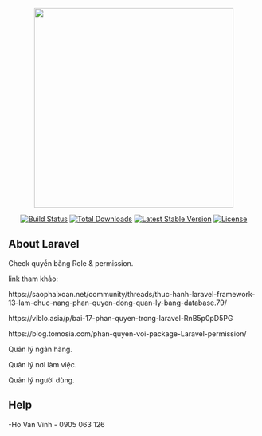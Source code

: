 <p align="center"><a href="https://laravel.com" target="_blank"><img src="https://raw.githubusercontent.com/laravel/art/master/logo-lockup/5%20SVG/2%20CMYK/1%20Full%20Color/laravel-logolockup-cmyk-red.svg" width="400"></a></p>

<p align="center">
<a href="https://travis-ci.org/laravel/framework"><img src="https://travis-ci.org/laravel/framework.svg" alt="Build Status"></a>
<a href="https://packagist.org/packages/laravel/framework"><img src="https://poser.pugx.org/laravel/framework/d/total.svg" alt="Total Downloads"></a>
<a href="https://packagist.org/packages/laravel/framework"><img src="https://poser.pugx.org/laravel/framework/v/stable.svg" alt="Latest Stable Version"></a>
<a href="https://packagist.org/packages/laravel/framework"><img src="https://poser.pugx.org/laravel/framework/license.svg" alt="License"></a>
</p>

## About Laravel
<p>Check quyền bằng Role & permission.</p>
<p>link tham khảo:</p>
<p>https://saophaixoan.net/community/threads/thuc-hanh-laravel-framework-13-lam-chuc-nang-phan-quyen-dong-quan-ly-bang-database.79/</p>
<p>https://viblo.asia/p/bai-17-phan-quyen-trong-laravel-RnB5p0pD5PG</p>
<p>https://blog.tomosia.com/phan-quyen-voi-package-Laravel-permission/</p>

<p>Quản lý ngân hàng.</p>
<p>Quản lý nơi làm việc.<p>
<p>Quản lý người dùng.<p>

## Help
-Ho Van Vinh - 0905 063 126
